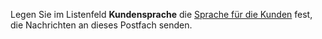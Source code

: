 <!-- markdownlint-disable-file MD041 -->
Legen Sie im Listenfeld **Kundensprache** die [Sprache für die Kunden][4] fest, die Nachrichten an dieses Postfach senden.

<!-- Referenced links -->
[4]: ../../../../admin/options/learn/custlang/index.md
